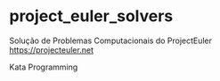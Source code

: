 # project_euler_solvers

Solução de Problemas Computacionais do ProjectEuler 
https://projecteuler.net

Kata Programming
